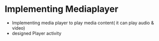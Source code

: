 # Implementing Mediaplayer
- Implementing media player to play media content( it can play audio & video)
- designed Player activity

